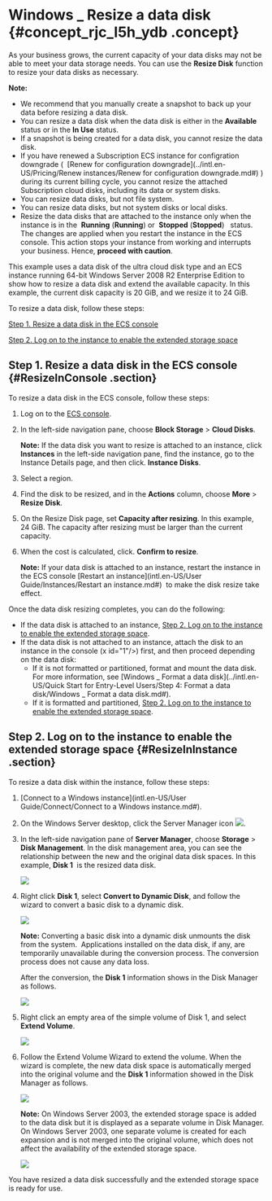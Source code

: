 # Windows \_ Resize a data disk {#concept_rjc_l5h_ydb .concept}

As your business grows, the current capacity of your data disks may not be able to meet your data storage needs. You can use the **Resize Disk** function to resize your data disks as necessary.

**Note:** 

-   We recommend that you manually create a snapshot to back up your data before resizing a data disk.
-   You can resize a data disk when the data disk is either in the **Available** status or in the **In Use** status.
-   If a snapshot is being created for a data disk, you cannot resize the data disk.
-   If you have renewed a Subscription ECS instance for configration downgrade \(  [Renew for configuration downgrade](../intl.en-US/Pricing/Renew instances/Renew for configuration downgrade.md#) \) during its current billing cycle, you cannot resize the attached Subscription cloud disks, including its data or system disks.
-   You can resize data disks, but not file system.
-   You can resize data disks, but not system disks or local disks.
-   Resize the data disks that are attached to the instance only when the instance is in the  **Running** \(**Running**\) or  **Stopped** \(**Stopped**\)   status. The changes are applied when you restart the instance in the ECS console. This action stops your instance from working and interrupts your business. Hence, **proceed with caution**.

This example uses a data disk of the ultra cloud disk type and an ECS instance running 64-bit Windows Server 2008 R2 Enterprise Edition to show how to resize a data disk and extend the available capacity. In this example, the current disk capacity is 20 GiB, and we resize it to 24 GiB.

To resize a data disk, follow these steps:

[Step 1. Resize a data disk in the ECS console](#ResizeInConsole)

[Step 2. Log on to the instance to enable the extended storage space](#ResizeInInstance)

## Step 1. Resize a data disk in the ECS console {#ResizeInConsole .section}

To resize a data disk in the ECS console, follow these steps:

1.  Log on to the [ECS console](https://ecs.console.aliyun.com/#/home).
2.  In the left-side navigation pane, choose **Block Storage** \> **Cloud Disks**.

    **Note:** If the data disk you want to resize is attached to an instance, click **Instances** in the left-side navigation pane, find the instance, go to the Instance Details page, and then click. **Instance Disks**.

3.  Select a region.
4.  Find the disk to be resized, and in the **Actions** column, choose **More** \> **Resize Disk**.
5.  On the Resize Disk page, set **Capacity after resizing**. In this example, 24 GiB. The capacity after resizing must be larger than the current capacity.
6.  When the cost is calculated, click. **Confirm to resize**.

    **Note:** If your data disk is attached to an instance, restart the instance in the ECS console [Restart an instance](intl.en-US/User Guide/Instances/Restart an instance.md#)  to make the disk resize take effect.


Once the data disk resizing completes, you can do the following:

-   If the data disk is attached to an instance, [Step 2. Log on to the instance to enable the extended storage space](#ResizeInInstance).
-   If the data disk is not attached to an instance, attach the disk to an instance in the console \(x id="1"/\>\) first, and then proceed depending on the data disk:
    -   If it is not formatted or partitioned, format and mount the data disk. For more information, see [Windows \_ Format a data disk](../intl.en-US/Quick Start for Entry-Level Users/Step 4: Format a data disk/Windows _ Format a data disk.md#).
    -   If it is formatted and partitioned, [Step 2. Log on to the instance to enable the extended storage space](#ResizeInInstance).

## Step 2. Log on to the instance to enable the extended storage space {#ResizeInInstance .section}

To resize a data disk within the instance, follow these steps:

1.  [Connect to a Windows instance](intl.en-US/User Guide/Connect/Connect to a Windows instance.md#).
2.  On the Windows Server desktop, click the Server Manager icon ![](http://static-aliyun-doc.oss-cn-hangzhou.aliyuncs.com/assets/img/9678/5356_en-US.png).
3.  In the left-side navigation pane of **Server Manager**, choose **Storage** \> **Disk Management**. In the disk management area, you can see the relationship between the new and the original data disk spaces. In this example, **Disk 1**  is the resized data disk. 

    ![](http://static-aliyun-doc.oss-cn-hangzhou.aliyuncs.com/assets/img/9678/5358_en-US.png)

4.  Right click **Disk 1**, select **Convert to Dynamic Disk**, and follow the wizard to convert a basic disk to a dynamic disk. 

    ![](http://static-aliyun-doc.oss-cn-hangzhou.aliyuncs.com/assets/img/9678/5360_en-US.png)

    **Note:** Converting a basic disk into a dynamic disk unmounts the disk from the system.  Applications installed on the data disk, if any, are temporarily unavailable during the conversion process. The conversion process does not cause any data loss.

    After the conversion, the **Disk 1** information shows in the Disk Manager as follows.

    ![](http://static-aliyun-doc.oss-cn-hangzhou.aliyuncs.com/assets/img/9678/5362_en-US.png)

5.  Right click an empty area of the simple volume of Disk 1, and select **Extend Volume**.

    ![](http://static-aliyun-doc.oss-cn-hangzhou.aliyuncs.com/assets/img/9678/5363_en-US.png)

6.  Follow the Extend Volume Wizard to extend the volume. When the wizard is complete, the new data disk space is automatically merged into the original volume and the **Disk 1** information showed in the Disk Manager as follows. 

    ![](http://static-aliyun-doc.oss-cn-hangzhou.aliyuncs.com/assets/img/9678/5364_en-US.png)

    **Note:** On Windows Server 2003, the extended storage space is added to the data disk but it is displayed as a separate volume in Disk Manager. On Windows Server 2003, one separate volume is created for each expansion and is not merged into the original volume, which does not affect the availability of the extended storage space.

    ![](images/5365_en-US.png)


You have resized a data disk successfully and the extended storage space is ready for use.

